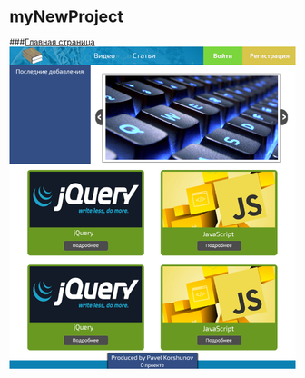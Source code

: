 # myNewProject
###[Главная страница](https://pavelkorshunov.github.io/myNewProject/ "Главная страница")
![Главная страница](Design.jpg)
